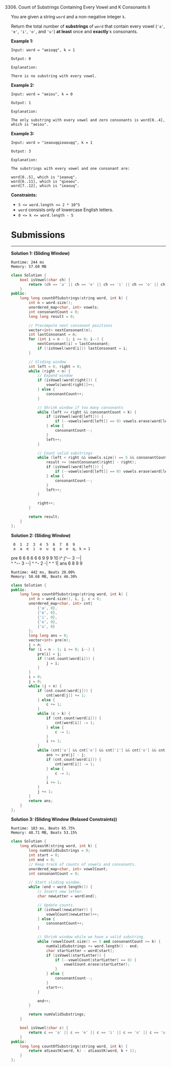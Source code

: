 3306. Count of Substrings Containing Every Vowel and K Consonants II

You are given a string `word` and a non-negative integer `k`.

Return the total number of **substrings** of `word` that contain every vowel (`'a'`, `'e'`, `'i'`, `'o'`, and `'u'`) **at least** once and **exactly** `k` consonants.

 

**Example 1:**
```
Input: word = "aeioqq", k = 1

Output: 0

Explanation:

There is no substring with every vowel.
```

**Example 2:**
```
Input: word = "aeiou", k = 0

Output: 1

Explanation:

The only substring with every vowel and zero consonants is word[0..4], which is "aeiou".
```

**Example 3:**
```
Input: word = "ieaouqqieaouqq", k = 1

Output: 3

Explanation:

The substrings with every vowel and one consonant are:

word[0..5], which is "ieaouq".
word[6..11], which is "qieaou".
word[7..12], which is "ieaouq".
```

**Constraints:**

* `5 <= word.length <= 2 * 10^5`
* `word` consists only of lowercase English letters.
* `0 <= k <= word.length - 5`

# Submissions
---
**Solution 1: (Sliding Window)**
```
Runtime: 244 ms
Memory: 57.60 MB
```
```c++
class Solution {
    bool isVowel(char ch) {
        return (ch == 'a' || ch == 'e' || ch == 'i' || ch == 'o' || ch == 'u');
    }
public:
    long long countOfSubstrings(string word, int k) {
        int n = word.size();
        unordered_map<char, int> vowels;
        int consonantCount = 0;
        long long result = 0;

        // Precompute next consonant positions
        vector<int> nextConsonant(n);
        int lastConsonant = n;
        for (int i = n - 1; i >= 0; i--) {
            nextConsonant[i] = lastConsonant;
            if (!isVowel(word[i])) lastConsonant = i;
        }

        // Sliding window
        int left = 0, right = 0;
        while (right < n) {
            // Expand window
            if (isVowel(word[right])) {
                vowels[word[right]]++;
            } else {
                consonantCount++;
            }

            // Shrink window if too many consonants
            while (left <= right && consonantCount > k) {
                if (isVowel(word[left])) {
                    if (--vowels[word[left]] == 0) vowels.erase(word[left]);
                } else {
                    consonantCount--;
                }
                left++;
            }

            // Count valid substrings
            while (left < right && vowels.size() == 5 && consonantCount == k) {
                result += (nextConsonant[right] - right);
                if (isVowel(word[left])) {
                    if (--vowels[word[left]] == 0) vowels.erase(word[left]);
                } else {
                    consonantCount--;
                }
                left++;
            }

            right++;
        }

        return result;
    }
};
```

**Solution 2: (Sliding Window)**

     0  1  2  3  4  5  6  7  8  9 
     a  a  e  i  o  u  q  a  e  q, k = 1
pre  6  6  6  6  6  6  9  9  9 10
    i^                j^-- 3  --|        
        ^              ^-- 3  --|
          ^               ^- 2 -|
             ^               ^ 1| 
ans                    6  8  9  9

```
Runtime: 442 ms, Beats 20.00%
Memory: 50.68 MB, Beats 46.30%
```
```c++
class Solution {
public:
    long long countOfSubstrings(string word, int k) {
        int n = word.size(), i, j, c = 0;
        unordered_map<char, int> cnt{
            {'a', 0},
            {'e', 0},
            {'i', 0},
            {'o', 0},
            {'u', 0}
        };
        long long ans = 0;
        vector<int> pre(n);
        j = n;
        for (i = n - 1; i >= 0; i--) {
            pre[i] = j;
            if (!cnt.count(word[i])) {
                j = i;
            }
        }
        i = 0;
        j = 0;
        while (j < n) {
            if (cnt.count(word[j])) {
                cnt[word[j]] += 1;
            } else {
                c += 1;
            }
            while (c > k) {
                if (cnt.count(word[i])) {
                    cnt[word[i]] -= 1;
                } else {
                    c -= 1;
                }
                i += 1;
            }
            while (cnt['a'] && cnt['e'] && cnt['i'] && cnt['o'] && cnt['u'] && c == k) {
                ans += pre[j] - j;
                if (cnt.count(word[i])) {
                    cnt[word[i]] -= 1;
                } else {
                    c -= 1;
                }
                i += 1;
            }
            j += 1;
        }
        return ans;
    }
};
```

**Solution 3: (Sliding Window (Relaxed Constraints))**
```
Runtime: 183 ms, Beats 65.75%
Memory: 48.71 MB, Beats 53.15%
```
```c++
class Solution {
    long atLeastK(string word, int k) {
        long numValidSubstrings = 0;
        int start = 0;
        int end = 0;
        // Keep track of counts of vowels and consonants.
        unordered_map<char, int> vowelCount;
        int consonantCount = 0;

        // Start sliding window.
        while (end < word.length()) {
            // Insert new letter.
            char newLetter = word[end];

            // Update counts.
            if (isVowel(newLetter)) {
                vowelCount[newLetter]++;
            } else {
                consonantCount++;
            }

            // Shrink window while we have a valid substring.
            while (vowelCount.size() == 5 and consonantCount >= k) {
                numValidSubstrings += word.length() - end;
                char startLetter = word[start];
                if (isVowel(startLetter)) {
                    if (--vowelCount[startLetter] == 0) {
                        vowelCount.erase(startLetter);
                    }
                } else {
                    consonantCount--;
                }
                start++;
            }

            end++;
        }

        return numValidSubstrings;
    }

    bool isVowel(char c) {
        return c == 'a' || c == 'e' || c == 'i' || c == 'o' || c == 'u';
    }
public:
    long long countOfSubstrings(string word, int k) {
        return atLeastK(word, k) - atLeastK(word, k + 1);
    }
};
```
